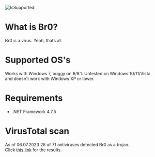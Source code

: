 ![IsSupported](https://img.shields.io/badge/supported:-no-red)
# What is Br0?
Br0 is a virus. Yeah, thats all
# Supported OS's
Works with Windows 7, buggy on 8/8.1. Untested on Windows 10/11/Vista  
and doesn't work with Windows XP or lower. 
# Requirements
- .NET Framework 4.7.5  
# VirusTotal scan
As of 06.07.2023 28 of 71 antiviruses detected Br0 as a trojan.  
Click [this link](https://www.virustotal.com/gui/file/51128eacb3076ff75ac24d8182e3312bf62634d1c1dd4a023455300ef71740a7) for the results.
